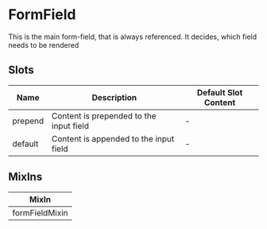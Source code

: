 # FormField

This is the main form-field, that is always referenced. It decides, which field needs to be rendered

## Slots

<!-- @vuese:FormField:slots:start -->
|Name|Description|Default Slot Content|
|---|---|---|
|prepend|Content is prepended to the input field|-|
|default|Content is appended to the input field|-|

<!-- @vuese:FormField:slots:end -->


## MixIns

<!-- @vuese:FormField:mixIns:start -->
|MixIn|
|---|
|formFieldMixin|

<!-- @vuese:FormField:mixIns:end -->



